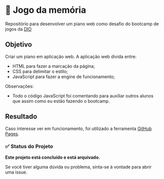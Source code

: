 # 🚀 Jogo da memória
Repositório para desenvolver um piano web como desafio do bootcamp de jogos da [DIO](https://web.dio.me/home)

## Objetivo
Criar um piano em aplicação web. A aplicação web divida entre:
* HTML para fazer a marcação da página;
* CSS para delimitar o estilo;
* JavaScript para fazer a engine de funcionamento;

Observações:
* Todo o código JavaScript foi comentando para auxiliar outros alunos que assim como eu estão fazendo o bootcamp.

## Resultado

Caso interesse ver em funcionamento, foi utilizado a ferramenta [GitHub Pages](https://hugocsouza.github.io/piano-dio/).

### :white_check_mark: Status do Projeto

**Este projeto está concluído e está arquivado.**

Se você tiver alguma dúvida ou problema, sinta-se à vontade para abrir uma issue.
